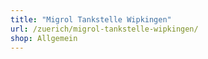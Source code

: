 ```yaml
---
title: "Migrol Tankstelle Wipkingen"
url: /zuerich/migrol-tankstelle-wipkingen/
shop: Allgemein
---
```


